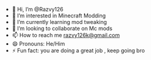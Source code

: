 - 👋 Hi, I’m @Razvy126
- 👀 I’m interested in Minecraft Modding
- 🌱 I’m currently learning mod tweaking
- 💞️ I’m looking to collaborate on Mc mods
- 📫 How to reach me razvy126k@gmail.com 
- 😄 Pronouns: He/Him
- ⚡ Fun fact: you are doing a great job , keep going bro 

<!---
Razvy126/Razvy126 is a ✨ special ✨ repository because its `README.md` (this file) appears on your GitHub profile.
You can click the Preview link to take a look at your changes.
--->
